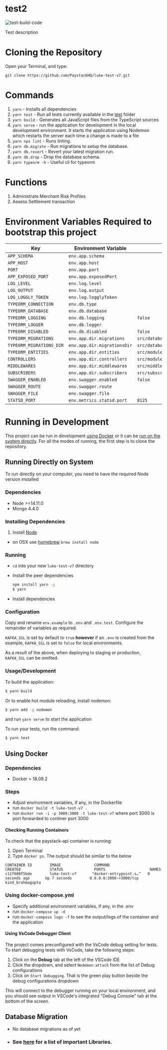 # test2

![test-build-code](https://github.com/PaystackHQ/luke-test-v7/workflows/test-build-code/badge.svg)

Test description

# Cloning the Repository
Open your Terminal, and type:
```
git clone https://github.com/PaystackHQ/luke-test-v7.git
```

# Commands
1. `yarn` - Installs all dependencies
2. `yarn test` - Run all tests currently available in the [test](test) folder
3. `yarn build` - Generates all JavaScript files from the TypeScript sources
4. `yarn serve` - run the application for development in the local development environment. It starts the application using Nodemon which restarts the  server each time a change is made to a file
5. `yarn nps lint` - Runs linting.
6. `yarn db.migrate` - Run migrations to setup the database.
7. `yarn db.revert` - Revert your latest migration run.
8. `yarn db.drop` - Drop the database schema.
9.  `yarn typeorm -h` - Useful cli for typeorm

# Functions
1. Administrate Merchant Risk Profiles
2. Assess Settlement transaction


# Environment Variables Required to bootstrap this project
| Key | Environment Variable | Default |
| ------------- | -------- | ------ |
| `APP_SCHEMA` | `env.app.schema` | ` `
| `APP_HOST` | `env.app.host` | ` `
| `PORT` | `env.app.port` | ` `
| `APP_EXPOSED_PORT` | `env.app.exposedPort` | ` `
| `LOG_LEVEL` | `env.log.level` | ` `
| `LOG_OUTPUT` | `env.log.output` | ` `
| `LOG_LOGGLY_TOKEN` | `env.log.logglyToken` | ` `
| `TYPEORM_CONNECTION` | `env.db.type` | ` `
| `TYPEORM_DATABASE` | `env.db.database` | ` `
| `TYPEORM_LOGGING` | `env.db.logging` | `false`
| `TYPEORM_LOGGER` | `env.db.logger` | ` `
| `TYPEORM_DISABLED` | `env.db.disabled` | `false`
| `TYPEORM_MIGRATIONS` | `env.app.dir.migrations` | `src/database/migrations/**/*.ts`
| `TYPEORM_MIGRATIONS_DIR` | `env.app.dir.migrationsDir` | `src/database/migrations`
| `TYPEORM_ENTITIES` | `env.app.dir.entities` | `src/modules/**/*.model.ts`
| `CONTROLLERS` | `env.app.dir.controllers` | `src/modules/**/*.controller.ts`
| `MIDDLEWARES` | `env.app.dir.middlewares` | `src/middlewares/**/*.middleware.ts`
| `SUBSCRIBERS` | `env.app.dir.subscribers` | `src/subscribers/**/*.subscriber.ts`
| `SWAGGER_ENABLED` | `env.swagger.enabled` | `false`
| `SWAGGER_ROUTE` | `env.swagger.route` | ` `
| `SWAGGER_FILE` | `env.swagger.file` | ` `
| `STATSD_PORT` | `env.metrics.statsd.port` | `8125`



# Running in Development
This project can be run in development [using Docker](#using-docker) or it can be [run on the system directly](#running-directly-on-system). For all the modes of running, the first step is to clone the repository.

## Running Directly on System
To run directly on your computer, you need to have the required Node version installed

### Dependencies
- Node >=14.11.0
- Mongo 4.4.0

### Installing Dependencies
1. Install [Node](https://nodejs.org/en/download)
  - on OSX use [homebrew](http://brew.sh) `brew install node`
### Running
- `cd` into your new `luke-test-v7` directory
- Install the peer dependencies

    ```bash
    npm install yarn -g
    $ yarn
    ```
- Install dependencies

### Configuration

Copy and rename `env.example` to `.env` and `.env.test`. Configure the remainder of variables as required.

`KAFKA_SSL` is set by default to `true` **however** if an `.env` is created from the example, `KAFKA_SSL` is set to `false` for local environments. 

As a result of the above, when deploying to staging or production, `KAFKA_SSL` can be omitted.

### Usage/Development

To build the application:
```bash
$ yarn build
```

Or to enable hot module reloading, install nodemon:

```bash
$ yarn add -g nodemon
```

and run `yarn serve` to start the application

To run your tests, run the command:
```bash
$ yarn test
```


## Using Docker

### Dependencies
- Docker > 18.09.2

### Steps
- Adjust environment variables, if any, in the Dockerfile
- run `docker build -t luke-test-v7 .`
- run `docker run -i -p 3000:3000 -t luke-test-v7` where port 3000 is port forwarded to continer port 3000

#### Checking Running Containers
To check that the paystack-api container is running:

1. Open Terminal
2. Type `docker ps`. The output should be similar to the below
```
CONTAINER ID        IMAGE               COMMAND                  CREATED             STATUS              PORTS                    NAMES
c11f600f5bde        luke-test-v7       "docker-entrypoint.s…"   8 seconds ago       Up 7 seconds        0.0.0.0:3000->3000/tcp   kind_brahmagupta
```

### Using docker-compose.yml
- Specify additional environment variables, if any, in the .env
- run `docker-compose up -d`
- run `docker-compose logs -f` to see the output/logs of the container and the application

#### Using VsCode Debugger Client
The project comes preconfigured with the VsCode debug setting for tests. To start debugging tests with VsCode, take the following steps:
1. Click on the **Debug** tab at the left of the VSCode IDE
2. Click the dropdown, and select `Nodemon:attach` from the list of Debug configurations
3. Click on `Start Debugging`. That is the green play button beside the debug configurations dropdown

This will connect to the debugger running on your local environment, and you should see output in VSCode's integrated "Debug Console" tab at the bottom of the screen.


## Database Migration
- No database migrations as of yet

- ### See [here](README_LIBRARIES.md) for a list of important Libraries.
